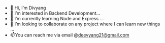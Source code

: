 - 👋 Hi, I’m Divyang
- 👀 I’m interested in Backend Development...
- 🌱 I’m currently learning Node and Express ...
- 💞️ I’m looking to collaborate on any project where I can learn new things ...
- 📫You can reach me via email  @deevyang21@gmail.com

<!---
Divyang-27/Divyang-27 is a ✨ special ✨ repository because its `README.md` (this file) appears on your GitHub profile.
You can click the Preview link to take a look at your changes.
--->
